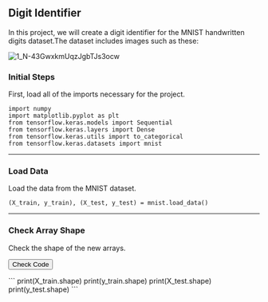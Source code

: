 ## Digit Identifier
In this project, we will create a digit identifier for the MNIST handwritten digits dataset.The dataset includes images such as these:

![1_N-43GwxkmUqzJgbTJs3ocw](https://user-images.githubusercontent.com/108029475/176959309-576deb32-d3cc-4c40-89a5-327601c5afc2.png)

### Initial Steps

First, load all of the imports necessary for the project.

```
import numpy
import matplotlib.pyplot as plt
from tensorflow.keras.models import Sequential
from tensorflow.keras.layers import Dense
from tensorflow.keras.utils import to_categorical
from tensorflow.keras.datasets import mnist
```

***
### Load Data

Load the data from the MNIST dataset.

```
(X_train, y_train), (X_test, y_test) = mnist.load_data()
```

***
### Check Array Shape

Check the shape of the new arrays.

<button onclick="()=>{if(document.findViewById('p1').style.visibility = 'hidden'){ document.findViewById('p1').style.visibility = 'visible'} else {document.findViewById('p1').style.visibility = 'hidden'}}">Check Code</button>
<p id="p1" visibility="hidden">
```
print(X_train.shape)
print(y_train.shape)
print(X_test.shape)
print(y_test.shape)
```
</p>
